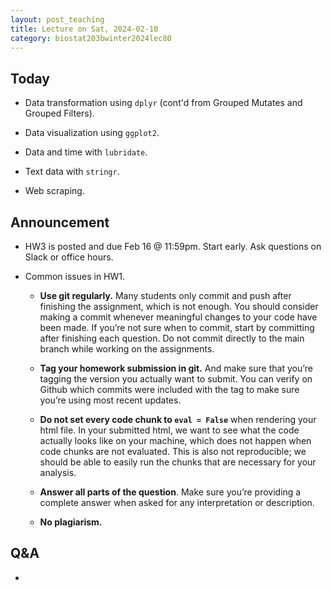 ```yaml
---
layout: post_teaching
title: Lecture on Sat, 2024-02-10
category: biostat203bwinter2024lec80
---
```


## Today

* Data transformation using `dplyr` (cont'd from Grouped Mutates and Grouped Filters).

* Data visualization using `ggplot2`.

* Data and time with `lubridate`.

* Text data with `stringr`.

* Web scraping.

## Announcement

* HW3 is posted and due Feb 16 @ 11:59pm. Start early. Ask questions on Slack or office hours.

* Common issues in HW1.

    * **Use git regularly.** Many students only commit and push after finishing the assignment, which is not enough. You should consider making a commit whenever meaningful changes to your code have been made. If you’re not sure when to commit, start by committing after finishing each question. Do not commit directly to the main branch while working on the assignments.
    
    * **Tag your homework submission in git.** And make sure that you’re tagging the version you actually want to submit. You can verify on Github which commits were included with the tag to make sure you’re using most recent updates.
    
    * **Do not set every code chunk to `eval = False`** when rendering your html file. In your submitted html, we want to see what the code actually looks like on your machine, which does not happen when code chunks are not evaluated. This is also not reproducible; we should be able to easily run the chunks that are necessary for your analysis.
    
    * **Answer all parts of the question**. Make sure you’re providing a complete answer when asked for any interpretation or description. 
    
    * **No plagiarism.**

## Q&A

* 